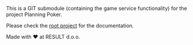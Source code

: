 This is a GIT submodule (containing the game service functionality) for the project Planning Poker.

Please check the [root project](https://github.com/resultdoo/planning-poker) for the documentation.

Made with :heart: at RESULT d.o.o.